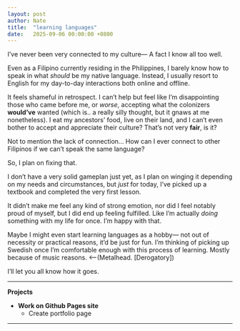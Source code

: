 ```yaml
---
layout: post
author: Nate
title:  "learning languages"
date:   2025-09-06 00:00:00 +0800
---
```

I’ve never been very connected to my culture— A fact I know all too well.

Even as a Filipino currently residing in the Philippines, I barely know how to speak in what *should* be my native language. Instead, I usually resort to English for my day-to-day interactions both online and offline.

It feels shameful in retrospect. I can’t help but feel like I’m disappointing those who came before me, or *worse*, accepting what the colonizers **would’ve** wanted (which is.. a really silly thought, but it gnaws at me nonetheless). I eat my ancestors’ food, live on their land, and I can’t even bother to accept and appreciate their culture? That’s not very **fair**, is it?

Not to mention the lack of connection… How can I ever connect to other Filipinos if we can’t speak the same language?

So, I plan on fixing that.

I don’t have a very solid gameplan just yet, as I plan on winging it depending on my needs and circumstances, but *just* for today, I’ve picked up a textbook and completed the very first lesson.

It didn’t make me feel any kind of strong emotion, nor did I feel notably proud of myself, but I did end up feeling fulfilled. Like I’m actually *doing* something with my life for once. I’m happy with that.

Maybe I might even start learning languages as a hobby— not out of necessity or practical reasons, it’d be just for fun. I’m thinking of picking up Swedish once I’m comfortable enough with this process of learning. Mostly because of music reasons. <—(Metalhead. [Derogatory])

I’ll let you all know how it goes.

---

**Projects**
- **Work on Github Pages site**
    - Create portfolio page

---